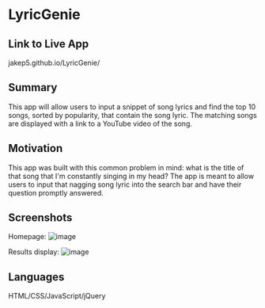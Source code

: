 # LyricGenie

## Link to Live App
jakep5.github.io/LyricGenie/

## Summary
This app will allow users to input a snippet of song lyrics and find the top 10 songs, sorted by popularity, that contain the song lyric. The matching songs are displayed with a link to a YouTube video of the song.

## Motivation
This app was built with this common problem in mind: what is the title of that song that I'm constantly singing in my head?
The app is meant to allow users to input that nagging song lyric into the search bar and have their question promptly answered.

## Screenshots

Homepage:
![image](https://user-images.githubusercontent.com/53489910/66585691-e72c6900-eb4c-11e9-9fa2-faaaf3434e48.png)

Results display:
![image](https://user-images.githubusercontent.com/53489910/66585452-74bb8900-eb4c-11e9-971e-fdebd7974052.png)

## Languages
HTML/CSS/JavaScript/jQuery

